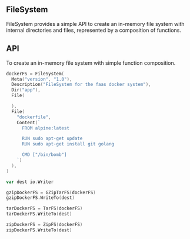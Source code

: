 FileSystem
-----------------
FileSystem provides a simple API to create an in-memory file system with internal
directories and files, represented by a composition of functions.


## API
To create an in-memory file system with simple function composition.

```go
dockerFS = FileSystem(
  Meta("version", "1.0"),
  Description("FileSystem for the faas docker system"),
  Dir("app"),
  File(

  ),
  File(
    "dockerfile",
    Content(`
      FROM alpine:latest

      RUN sudo apt-get update
      RUN sudo apt-get install git golang

      CMD ["/bin/bomb"]
    `)
  ),
)

var dest io.Writer

gzipDockerFS = GZipTarFS(dockerFS)
gzipDockerFS.WriteTo(dest)

tarDockerFS = TarFS(dockerFS)
tarDockerFS.WriteTo(dest)

zipDockerFS = ZipFS(dockerFS)
zipDockerFS.WriteTo(dest)
```
